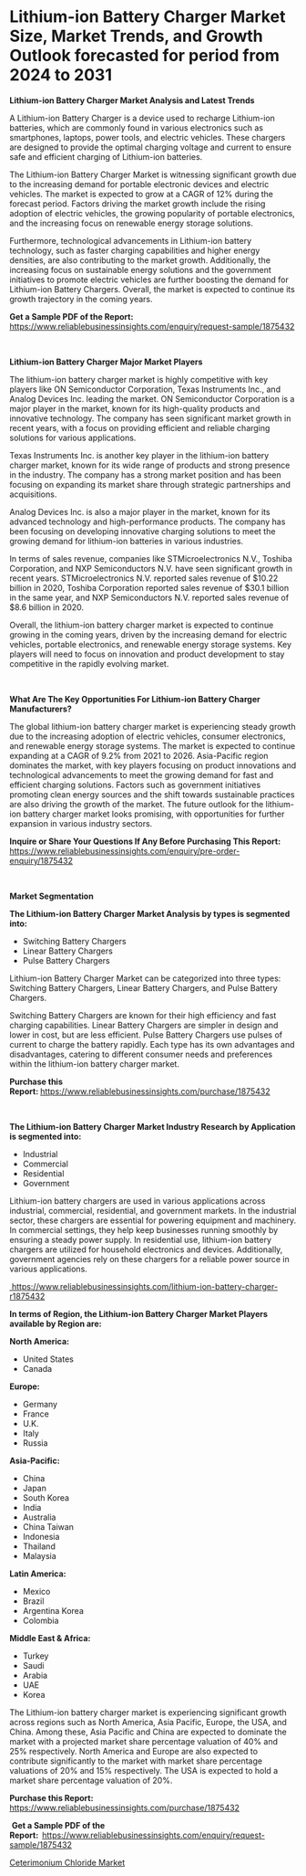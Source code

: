 <p><h1>Lithium-ion Battery Charger Market Size, Market Trends, and Growth Outlook forecasted for period from 2024 to 2031</h1></p><p><strong>Lithium-ion Battery Charger Market Analysis and Latest Trends</strong></p>
<p><p>A Lithium-ion Battery Charger is a device used to recharge Lithium-ion batteries, which are commonly found in various electronics such as smartphones, laptops, power tools, and electric vehicles. These chargers are designed to provide the optimal charging voltage and current to ensure safe and efficient charging of Lithium-ion batteries.</p><p>The Lithium-ion Battery Charger Market is witnessing significant growth due to the increasing demand for portable electronic devices and electric vehicles. The market is expected to grow at a CAGR of 12% during the forecast period. Factors driving the market growth include the rising adoption of electric vehicles, the growing popularity of portable electronics, and the increasing focus on renewable energy storage solutions.</p><p>Furthermore, technological advancements in Lithium-ion battery technology, such as faster charging capabilities and higher energy densities, are also contributing to the market growth. Additionally, the increasing focus on sustainable energy solutions and the government initiatives to promote electric vehicles are further boosting the demand for Lithium-ion Battery Chargers. Overall, the market is expected to continue its growth trajectory in the coming years.</p></p>
<p><strong>Get a Sample PDF of the Report:&nbsp;</strong> <a href="https://www.reliablebusinessinsights.com/enquiry/request-sample/1875432">https://www.reliablebusinessinsights.com/enquiry/request-sample/1875432</a></p>
<p>&nbsp;</p>
<p><strong>Lithium-ion Battery Charger Major Market Players</strong></p>
<p><p>The lithium-ion battery charger market is highly competitive with key players like ON Semiconductor Corporation, Texas Instruments Inc., and Analog Devices Inc. leading the market. ON Semiconductor Corporation is a major player in the market, known for its high-quality products and innovative technology. The company has seen significant market growth in recent years, with a focus on providing efficient and reliable charging solutions for various applications.</p><p>Texas Instruments Inc. is another key player in the lithium-ion battery charger market, known for its wide range of products and strong presence in the industry. The company has a strong market position and has been focusing on expanding its market share through strategic partnerships and acquisitions.</p><p>Analog Devices Inc. is also a major player in the market, known for its advanced technology and high-performance products. The company has been focusing on developing innovative charging solutions to meet the growing demand for lithium-ion batteries in various industries.</p><p>In terms of sales revenue, companies like STMicroelectronics N.V., Toshiba Corporation, and NXP Semiconductors N.V. have seen significant growth in recent years. STMicroelectronics N.V. reported sales revenue of $10.22 billion in 2020, Toshiba Corporation reported sales revenue of $30.1 billion in the same year, and NXP Semiconductors N.V. reported sales revenue of $8.6 billion in 2020.</p><p>Overall, the lithium-ion battery charger market is expected to continue growing in the coming years, driven by the increasing demand for electric vehicles, portable electronics, and renewable energy storage systems. Key players will need to focus on innovation and product development to stay competitive in the rapidly evolving market.</p></p>
<p>&nbsp;</p>
<p><strong>What Are The Key Opportunities For Lithium-ion Battery Charger Manufacturers?</strong></p>
<p><p>The global lithium-ion battery charger market is experiencing steady growth due to the increasing adoption of electric vehicles, consumer electronics, and renewable energy storage systems. The market is expected to continue expanding at a CAGR of 9.2% from 2021 to 2026. Asia-Pacific region dominates the market, with key players focusing on product innovations and technological advancements to meet the growing demand for fast and efficient charging solutions. Factors such as government initiatives promoting clean energy sources and the shift towards sustainable practices are also driving the growth of the market. The future outlook for the lithium-ion battery charger market looks promising, with opportunities for further expansion in various industry sectors.</p></p>
<p><strong>Inquire or Share Your Questions If Any Before Purchasing This Report:</strong> <a href="https://www.reliablebusinessinsights.com/enquiry/pre-order-enquiry/1875432">https://www.reliablebusinessinsights.com/enquiry/pre-order-enquiry/1875432</a></p>
<p>&nbsp;</p>
<p><strong>Market Segmentation</strong></p>
<p><strong>The Lithium-ion Battery Charger Market Analysis by types is segmented into:</strong></p>
<p><ul><li>Switching Battery Chargers</li><li>Linear Battery Chargers</li><li>Pulse Battery Chargers</li></ul></p>
<p><p>Lithium-ion Battery Charger Market can be categorized into three types: Switching Battery Chargers, Linear Battery Chargers, and Pulse Battery Chargers. </p><p>Switching Battery Chargers are known for their high efficiency and fast charging capabilities. Linear Battery Chargers are simpler in design and lower in cost, but are less efficient. Pulse Battery Chargers use pulses of current to charge the battery rapidly. Each type has its own advantages and disadvantages, catering to different consumer needs and preferences within the lithium-ion battery charger market.</p></p>
<p><strong>Purchase this Report:&nbsp;</strong><a href="https://www.reliablebusinessinsights.com/purchase/1875432">https://www.reliablebusinessinsights.com/purchase/1875432</a></p>
<p>&nbsp;</p>
<p><strong>The Lithium-ion Battery Charger Market Industry Research by Application is segmented into:</strong></p>
<p><ul><li>Industrial</li><li>Commercial</li><li>Residential</li><li>Government</li></ul></p>
<p><p>Lithium-ion battery chargers are used in various applications across industrial, commercial, residential, and government markets. In the industrial sector, these chargers are essential for powering equipment and machinery. In commercial settings, they help keep businesses running smoothly by ensuring a steady power supply. In residential use, lithium-ion battery chargers are utilized for household electronics and devices. Additionally, government agencies rely on these chargers for a reliable power source in various applications.</p></p>
<p><a href="https://www.reliablebusinessinsights.com/lithium-ion-battery-charger-r1875432">&nbsp;https://www.reliablebusinessinsights.com/lithium-ion-battery-charger-r1875432</a></p>
<p><strong>In terms of Region, the Lithium-ion Battery Charger Market Players available by Region are:</strong></p>
<p>
    <p> <strong> North America: </strong>
        <ul>
            <li>United States</li>
            <li>Canada</li>
        </ul>
        </p> 
    <p> <strong> Europe: </strong>
        <ul>
            <li>Germany</li>
            <li>France</li>
            <li>U.K.</li>
            <li>Italy</li>
            <li>Russia</li>
        </ul>
        </p> 
    <p> <strong> Asia-Pacific: </strong>
        <ul>
            <li>China</li>
            <li>Japan</li>
            <li>South Korea</li>
            <li>India</li>
            <li>Australia</li>
            <li>China Taiwan</li>
            <li>Indonesia</li>
            <li>Thailand</li>
            <li>Malaysia</li>
        </ul>
        </p> 
    <p> <strong> Latin America: </strong>
        <ul>
            <li>Mexico</li>
            <li>Brazil</li>
            <li>Argentina Korea</li>
            <li>Colombia</li>
        </ul>
        </p> 
    <p> <strong> Middle East & Africa: </strong>
        <ul>
            <li>Turkey</li>
            <li>Saudi</li>
            <li>Arabia</li>
            <li>UAE</li>
            <li>Korea</li>
        </ul>
    </p>
    </p>
<p><p>The Lithium-ion battery charger market is experiencing significant growth across regions such as North America, Asia Pacific, Europe, the USA, and China. Among these, Asia Pacific and China are expected to dominate the market with a projected market share percentage valuation of 40% and 25% respectively. North America and Europe are also expected to contribute significantly to the market with market share percentage valuations of 20% and 15% respectively. The USA is expected to hold a market share percentage valuation of 20%.</p></p>
<p><strong>Purchase this Report: </strong><a href="https://www.reliablebusinessinsights.com/purchase/1875432">https://www.reliablebusinessinsights.com/purchase/1875432</a></p>
<p>&nbsp;<strong>Get a Sample PDF of the Report:&nbsp;&nbsp;</strong><a href="https://www.reliablebusinessinsights.com/enquiry/request-sample/1875432">https://www.reliablebusinessinsights.com/enquiry/request-sample/1875432</a></p>
<p><strong></strong></p>
<p><p><a href="https://github.com/bmorecock/Market-Research-Report-List-3/blob/main/ceterimonium-chloride-market.md">Ceterimonium Chloride Market</a></p></p>